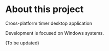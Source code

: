 # About this project
Cross-platform timer desktop application

Development is focused on Windows systems.

(To be updated)